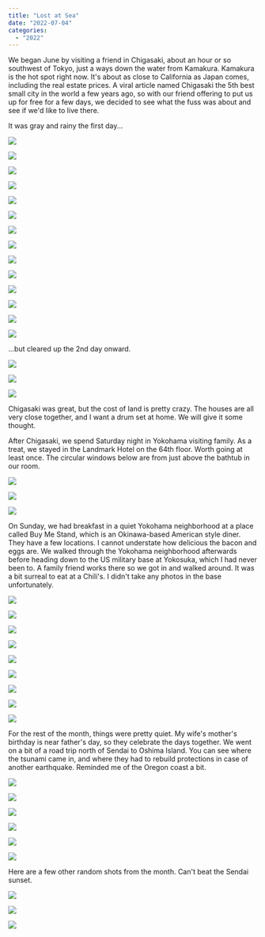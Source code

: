 ```yaml
---
title: "Lost at Sea"
date: "2022-07-04"
categories: 
  - "2022"
---
```


We began June by visiting a friend in Chigasaki, about an hour or so southwest of Tokyo, just a ways down the water from Kamakura. Kamakura is the hot spot right now. It's about as close to California as Japan comes, including the real estate prices. A viral article named Chigasaki the 5th best small city in the world a few years ago, so with our friend offering to put us up for free for a few days, we decided to see what the fuss was about and see if we'd like to live there.

It was gray and rainy the first day...

![](images/DSF6960-scaled.jpg)

![](images/DSF7021-scaled.jpg)

![](images/DSF7030-scaled.jpg)

![](images/DSF7083-scaled.jpg)

![](images/DSF7036-scaled.jpg)

![](images/DSF7088-scaled.jpg)

![](images/DSF7123-scaled.jpg)

![](images/DSF7144-scaled.jpg)

![](images/DSF7134-scaled.jpg)

![](images/DSF7146-scaled.jpg)

![](images/DSF7161-scaled.jpg)

![](images/DSF7178-scaled.jpg)

![](images/DSF7154-scaled.jpg)

![](images/DSF7186-scaled.jpg)

...but cleared up the 2nd day onward.

![](images/DSF7101-scaled.jpg)

![](images/DSF7107-scaled.jpg)

![](images/DSF7116-scaled.jpg)

Chigasaki was great, but the cost of land is pretty crazy. The houses are all very close together, and I want a drum set at home. We will give it some thought.

After Chigasaki, we spend Saturday night in Yokohama visiting family. As a treat, we stayed in the Landmark Hotel on the 64th floor. Worth going at least once. The circular windows below are from just above the bathtub in our room.

![](images/DSF7254-scaled.jpg)

![](images/DSF7238-scaled.jpg)

![](images/DSF7266-scaled.jpg)

On Sunday, we had breakfast in a quiet Yokohama neighborhood at a place called Buy Me Stand, which is an Okinawa-based American style diner. They have a few locations. I cannot understate how delicious the bacon and eggs are. We walked through the Yokohama neighborhood afterwards before heading down to the US military base at Yokosuka, which I had never been to. A family friend works there so we got in and walked around. It was a bit surreal to eat at a Chili's. I didn't take any photos in the base unfortunately.

![](images/DSF7285-scaled.jpg)

![](images/DSF7286-scaled.jpg)

![](images/DSF7293-scaled.jpg)

![](images/DSF7301-scaled.jpg)

![](images/DSF7309-scaled.jpg)

![](images/DSF7313-scaled.jpg)

![](images/DSF7320-scaled.jpg)

![](images/DSF7321-scaled.jpg)

![](images/DSF7322-scaled.jpg)

For the rest of the month, things were pretty quiet. My wife's mother's birthday is near father's day, so they celebrate the days together. We went on a bit of a road trip north of Sendai to Oshima Island. You can see where the tsunami came in, and where they had to rebuild protections in case of another earthquake. Reminded me of the Oregon coast a bit.

![](images/DSF7375-scaled.jpg)

![](images/DSF7392-scaled.jpg)

![](images/DSF7393-scaled.jpg)

![](images/DSF7396-scaled.jpg)

![](images/DSF7376-scaled.jpg)

![](images/DSF7406-scaled.jpg)

Here are a few other random shots from the month. Can't beat the Sendai sunset.

![](images/DSF7348-scaled.jpg)

![](images/DSF7353-scaled.jpg)

![](images/DSF7356-scaled.jpg)